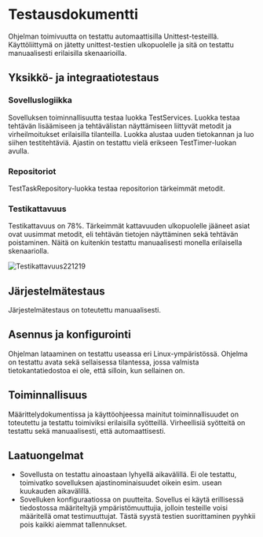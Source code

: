 # Testausdokumentti

Ohjelman toimivuutta on testattu automaattisilla Unittest-testeillä. Käyttöliittymä on jätetty unittest-testien ulkopuolelle ja sitä on testattu manuaalisesti erilaisilla skenaarioilla.

## Yksikkö- ja integraatiotestaus

### Sovelluslogiikka

Sovelluksen toiminnallisuutta testaa luokka TestServices. Luokka testaa tehtävän lisäämiseen ja tehtävälistan näyttämiseen liittyvät metodit ja virheilmoitukset erilaisilla tilanteilla. Luokka alustaa uuden tietokannan ja luo siihen testitehtäviä. Ajastin on testattu vielä erikseen TestTimer-luokan avulla.

### Repositoriot

TestTaskRepository-luokka testaa repositorion tärkeimmät metodit.

### Testikattavuus

Testikattavuus on 78%. Tärkeimmät kattavuuden ulkopuolelle jääneet asiat ovat uusimmat metodit, eli tehtävän tietojen näyttäminen sekä tehtävän poistaminen. Näitä on kuitenkin testattu manuaalisesti monella erilaisella skenaariolla.

![Testikattavuus221219](https://user-images.githubusercontent.com/117164741/208426748-613f3644-3c47-455a-a6c4-320c6c852c67.JPG)

## Järjestelmätestaus

Järjestelmätestaus on toteutettu manuaalisesti.

## Asennus ja konfigurointi

Ohjelman lataaminen on testattu useassa eri Linux-ympäristössä.
Ohjelma on testattu avata sekä sellaisessa tilantessa, jossa valmista tietokantatiedostoa ei ole, että silloin, kun sellainen on.

## Toiminnallisuus

Määrittelydokumentissa ja käyttöohjeessa mainitut toiminnallisuudet on toteutettu ja testattu toimiviksi erilaisilla syötteillä. Virheellisiä syötteitä on testattu sekä manuaalisesti, että automaattisesti.

## Laatuongelmat

- Sovellusta on testattu ainoastaan lyhyellä aikavälillä. Ei ole testattu, toimivatko sovelluksen ajastinominaisuudet oikein esim. usean kuukauden aikavälillä.
- Sovelluken konfiguraatiossa on puutteita. Sovellus ei käytä erillisessä tiedostossa määriteltyjä ympäristömuuttujia, jolloin testeille voisi määritellä omat testimuuttujat. Tästä syystä testien suorittaminen pyyhkii pois kaikki aiemmat tallennukset.
